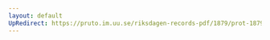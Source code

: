 ```yaml
---
layout: default
UpRedirect: https://pruto.im.uu.se/riksdagen-records-pdf/1879/prot-1879--ak--012/prot-1879--ak--012_003.pdf
---
```

